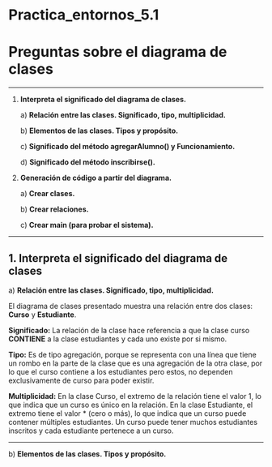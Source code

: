 # Practica_entornos_5.1
# Preguntas sobre el diagrama de clases 

---

1. **Interpreta el significado del diagrama de clases.**

   a) **Relación entre las clases. Significado, tipo, multiplicidad.** 

   b) **Elementos de las clases. Tipos y propósito.**  

   c) **Significado del método agregarAlumno() y Funcionamiento.**  

   d) **Significado del método inscribirse().** 

2. **Generación de código a partir del diagrama.**  

   a) **Crear clases.** 

   b) **Crear relaciones.** 

   c) **Crear main (para probar el sistema).** 

---

## 1. Interpreta el significado del diagrama de clases

 a) **Relación entre las clases. Significado, tipo, multiplicidad.**

El diagrama de clases presentado muestra una relación entre dos clases: **Curso** y **Estudiante**.

**Significado:**
La relación de la clase hace referencia a que la clase curso **CONTIENE** a la clase estudiantes y cada uno existe por si mismo.

**Tipo:**
Es de tipo agregación, porque se representa con una línea que tiene un rombo en la parte de la clase que es una agregación de la otra clase, 
por lo que el curso contiene a los estudiantes pero estos, no dependen exclusivamente de curso para poder existir.

**Multiplicidad:**
En la clase Curso, el extremo de la relación tiene el valor 1, lo que indica que un curso es único en la relación.
En la clase Estudiante, el extremo tiene el valor * (cero o más), lo que indica que un curso puede contener múltiples estudiantes.
Un curso puede tener muchos estudiantes inscritos y cada estudiante pertenece a un curso.

---

 b) **Elementos de las clases. Tipos y propósito.**  
